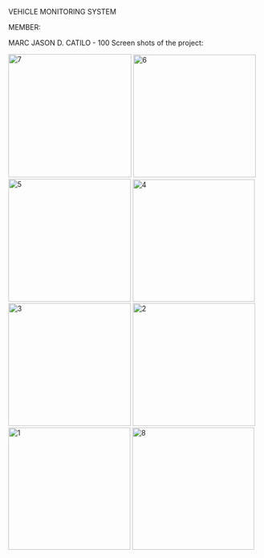VEHICLE MONITORING SYSTEM

MEMBER:

MARC JASON D. CATILO  - 100
Screen shots of the project:

<img width="245" alt="7" src="https://github.com/JasonC0de/PYTHON-FINAL./assets/143742546/a5d1ee5d-8af5-457e-9cad-5a171857fb78">
<img width="244" alt="6" src="https://github.com/JasonC0de/PYTHON-FINAL./assets/143742546/a89761f2-6b2e-4196-ac86-6ffad9b2a1f4">
<img width="244" alt="5" src="https://github.com/JasonC0de/PYTHON-FINAL./assets/143742546/2cbaed01-46d2-4592-a3df-55b84284b084">
<img width="243" alt="4" src="https://github.com/JasonC0de/PYTHON-FINAL./assets/143742546/65138687-1f5f-4e6d-b7bb-738020bcd733">
<img width="244" alt="3" src="https://github.com/JasonC0de/PYTHON-FINAL./assets/143742546/ef936327-e206-45a8-8de7-33ea69a8ce4d">
<img width="244" alt="2" src="https://github.com/JasonC0de/PYTHON-FINAL./assets/143742546/ebd7182c-5923-416e-8b7a-5ff84cf9bbda">
<img width="243" alt="1" src="https://github.com/JasonC0de/PYTHON-FINAL./assets/143742546/f1246d9e-bdf6-485c-91cd-2ace3d13cb25">
<img width="243" alt="8" src="https://github.com/JasonC0de/PYTHON-FINAL./assets/143742546/3dcc3945-4dcc-4733-879d-77f8c5d1adca">
